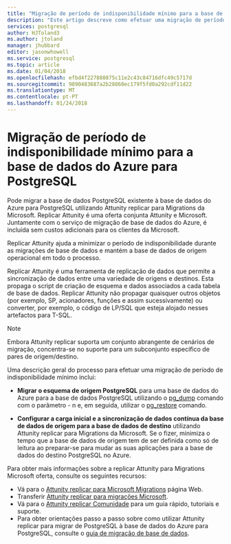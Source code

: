 ```yaml
---
title: "Migração de período de indisponibilidade mínimo para a base de dados do Azure para PostgreSQL | Microsoft Docs"
description: "Este artigo descreve como efetuar uma migração de período de indisponibilidade mínimo extrair uma base de dados PostgreSQL para um ficheiro de informação, restaurar a base de dados PostgreSQL a partir de um ficheiro de arquivo criado pelo pg_dump na base de dados do Azure para PostgreSQL e configurar a carga inicial e sincronização de dados contínuos da base de dados de origem para a base de dados de destino utilizando Attunity replicar para Migrations da Microsoft."
services: postgresql
author: HJToland3
ms.author: jtoland
manager: jhubbard
editor: jasonwhowell
ms.service: postgresql
ms.topic: article
ms.date: 01/04/2018
ms.openlocfilehash: efbd4f227880875c11e2c43c84716dfc49c5717d
ms.sourcegitcommit: 9890483687a2b28860ec179f5fd0a292cdf11d22
ms.translationtype: MT
ms.contentlocale: pt-PT
ms.lasthandoff: 01/24/2018
---
```

# <a name="minimal-downtime-migration-to-azure-database-for-postgresql"></a>Migração de período de indisponibilidade mínimo para a base de dados do Azure para PostgreSQL
Pode migrar a base de dados PostgreSQL existente à base de dados do Azure para PostgreSQL utilizando Attunity replicar para Migrations da Microsoft. Replicar Attunity é uma oferta conjunta Attunity e Microsoft. Juntamente com o serviço de migração de base de dados do Azure, é incluída sem custos adicionais para os clientes da Microsoft. 

Replicar Attunity ajuda a minimizar o período de indisponibilidade durante as migrações de base de dados e mantém a base de dados de origem operacional em todo o processo.

Replicar Attunity é uma ferramenta de replicação de dados que permite a sincronização de dados entre uma variedade de origens e destinos. Esta propaga o script de criação de esquema e dados associados a cada tabela de base de dados. Replicar Attunity não propagar quaisquer outros objetos (por exemplo, SP, acionadores, funções e assim sucessivamente) ou converter, por exemplo, o código de LP/SQL que esteja alojado nesses artefactos para T-SQL.

> [!NOTE]
> Embora Attunity replicar suporta um conjunto abrangente de cenários de migração, concentra-se no suporte para um subconjunto específico de pares de origem/destino.

Uma descrição geral do processo para efetuar uma migração de período de indisponibilidade mínimo inclui:

* **Migrar o esquema de origem PostgreSQL** para uma base de dados do Azure para a base de dados PostgreSQL utilizando o [pg_dump](https://www.postgresql.org/docs/9.3/static/app-pgdump.html) comando com o parâmetro - n e, em seguida, utilizar o [pg_restore](https://www.postgresql.org/docs/9.3/static/app-pgrestore.html) comando.

* **Configurar a carga inicial e a sincronização de dados contínua da base de dados de origem para a base de dados de destino** utilizando Attunity replicar para Migrations da Microsoft. Se o fizer, minimiza o tempo que a base de dados de origem tem de ser definida como só de leitura ao preparar-se para mudar as suas aplicações para a base de dados do destino PostgreSQL no Azure.

Para obter mais informações sobre a replicar Attunity para Migrations Microsoft oferta, consulte os seguintes recursos:
 - Vá para o [Attunity replicar para Microsoft Migrations](https://aka.ms/attunity-replicate) página Web.
 - Transferir [Attunity replicar para migrações Microsoft](http://discover.attunity.com/download-replicate-microsoft-lp6657.html).
 - Vá para o [Attunity replicar Comunidade](https://aka.ms/attunity-community/) para um guia rápido, tutoriais e suporte.
 - Para obter orientações passo a passo sobre como utilizar Attunity replicar para migrar de PostgreSQL à base de dados do Azure para PostgreSQL, consulte o [guia de migração de base de dados](https://datamigration.microsoft.com/scenario/postgresql-to-azurepostgresql).